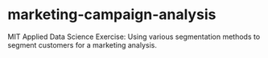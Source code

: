 # marketing-campaign-analysis
MIT Applied Data Science Exercise: Using various segmentation methods to segment customers for a marketing analysis.

